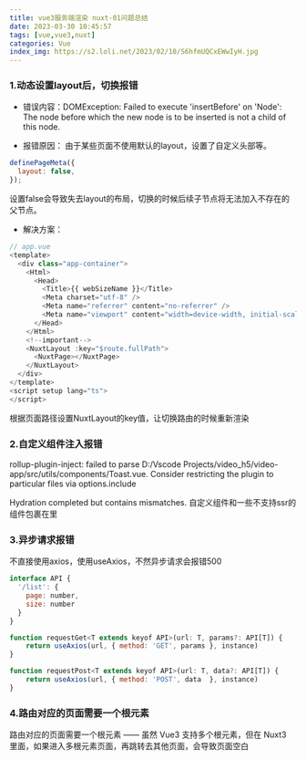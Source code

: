 ```yaml
---
title: vue3服务端渲染 nuxt-01问题总结
date: 2023-03-30 10:45:57
tags: [vue,vue3,nuxt]
categories: Vue
index_img: https://s2.loli.net/2023/02/10/S6hfmUQCxEWwIyH.jpg
---
```


### 1.动态设置layout后，切换报错
* 错误内容：DOMException: Failed to execute 'insertBefore' on 'Node': The node before which the new node is to be inserted is not a child of this node.

* 报错原因：
由于某些页面不使用默认的layout，设置了自定义头部等。
```javascript
definePageMeta({
  layout: false,
});
```
设置false会导致失去layout的布局，切换的时候后续子节点将无法加入不存在的父节点。

* 解决方案：
```javascript
// app.vue
<template>
  <div class="app-container">
    <Html>
      <Head>
        <Title>{{ webSizeName }}</Title>
        <Meta charset="utf-8" />
        <Meta name="referrer" content="no-referrer" />
        <Meta name="viewport" content="width=device-width, initial-scale=1.0, maximum-scale=1.0, user-scalable=0" />
      </Head>
    </Html>
    <!--important-->
    <NuxtLayout :key="$route.fullPath">
      <NuxtPage></NuxtPage>
    </NuxtLayout>
  </div>
</template>
<script setup lang="ts">
</script>
```
根据页面路径设置NuxtLayout的key值，让切换路由的时候重新渲染

### 2.自定义组件注入报错
rollup-plugin-inject: failed to parse D:/Vscode Projects/video_h5/video-app/src/utils/components/Toast.vue. Consider restricting the plugin to particular files via options.include

Hydration completed but contains mismatches.
自定义组件和一些不支持ssr的组件包裹在<client-only>里


### 3.异步请求报错
不直接使用axios，使用useAxios，不然异步请求会报错500
```javascript
interface API {
  '/list': {
    page: number,
    size: number
  }
}

function requestGet<T extends keyof API>(url: T, params?: API[T]) {
    return useAxios(url, { method: 'GET', params }, instance)
}

function requestPost<T extends keyof API>(url: T, data?: API[T]) {
    return useAxios(url, { method: 'POST', data  }, instance)
}
```

### 4.路由对应的页面需要一个根元素
路由对应的页面需要一个根元素 —— 虽然 Vue3 支持多个根元素，但在 Nuxt3 里面，如果进入多根元素页面，再跳转去其他页面，会导致页面空白